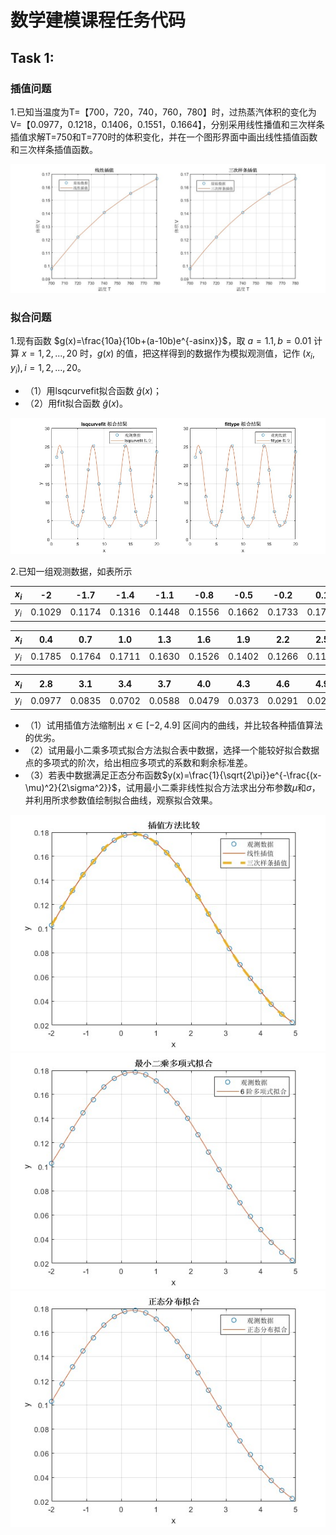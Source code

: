 # 数学建模课程任务代码
## Task 1:
### 插值问题

1.已知当温度为T=【700，720，740，760，780】时，过热蒸汽体积的变化为V=【0.0977，0.1218，0.1406，0.1551，0.1664】，分别采用线性播值和三次样条插值求解T=750和T=770时的体积变化，并在一个图形界面中画出线性插值函数和三次样条插值函数。

<div style="text-align: center;">
    <img src="./Task1/interpolation.jpg" alt="插值问题">
</div>

### 拟合问题

1.现有函数 $g(x)=\frac{10a}{10b+(a-10b)e^{-asinx}}$，取 $a=1.1, b=0.01$ 计算 $x=1, 2, ..., 20$ 时，$g(x)$ 的值，把这样得到的数据作为模拟观测值，记作 $(x_i, y_i), i=1, 2, ..., 20$。
  
- （1）用lsqcurvefit拟合函数 $\hat{g}(x)$；
- （2）用fit拟合函数 $\hat{g}(x)$。

<div style="text-align: center;">
    <img src="./Task1/fitting_1.jpg" alt="拟合问题">
</div>


2.已知一组观测数据，如表所示

| $x_i$ | -2 | -1.7 | -1.4 | -1.1 | -0.8 | -0.5 | -0.2 | 0.1 | 
| --- | --- | --- | --- | --- | --- | --- | --- | --- |
| $y_i$ | 0.1029 | 0.1174 | 0.1316 | 0.1448 | 0.1556 | 0.1662 | 0.1733 | 0.1775 |

| $x_i$ | 0.4 | 0.7 | 1.0 | 1.3 | 1.6 | 1.9 | 2.2 | 2.5 |
| --- | --- | --- | --- | --- | --- | --- | --- | --- |
| $y_i$ | 0.1785 | 0.1764 | 0.1711 | 0.1630 | 0.1526 | 0.1402 | 0.1266 | 0.1122 |

| $x_i$ | 2.8 | 3.1 | 3.4 | 3.7 | 4.0 | 4.3 | 4.6 | 4.9 |
| --- | --- | --- | --- | --- | --- | --- | --- | --- |
| $y_i$ | 0.0977 | 0.0835 | 0.0702 | 0.0588 | 0.0479 | 0.0373 | 0.0291 | 0.0224 |

- （1）试用插值方法缩制出 $x\in[-2, 4.9]$ 区间内的曲线，并比较各种插值算法的优劣。
- （2）试用最小二乘多项式拟合方法拟合表中数据，选择一个能较好拟合数据点的多项式的阶次，给出相应多项式的系数和剩余标准差。
- （3）若表中数据满足正态分布函数$y(x)=\frac{1}{\sqrt{2\pi}}e^{-\frac{(x-\mu)^2}{2\sigma^2}}$，试用最小二乘非线性拟合方法求出分布参数$\mu$和$\sigma$，并利用所求参数值绘制拟合曲线，观察拟合效果。
  
<div style="text-align: center;">
    <img src="./Task1/fitting_2_interp.jpg" alt="插值问题">
</div>

<div style="text-align: center;">
    <img src="./Task1/fitting_2_polyfit.jpg" alt="拟合问题">
</div>

<div style="text-align: center;">
    <img src="./Task1/fitting_2_normfit.jpg" alt="拟合问题">
</div>